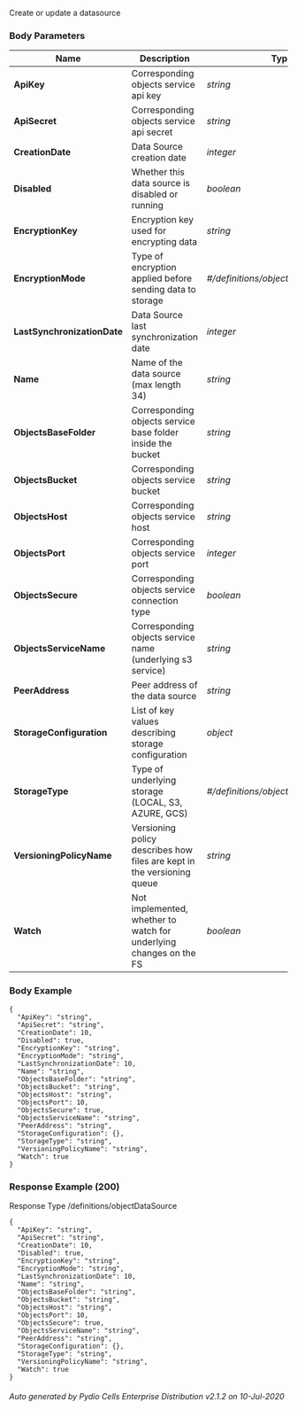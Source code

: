 






 
Create or update a datasource  


### Body Parameters

Name | Description | Type | Required
---|---|---|---
**ApiKey** | Corresponding objects service api key | _string_ |   
**ApiSecret** | Corresponding objects service api secret | _string_ |   
**CreationDate** | Data Source creation date | _integer_ |   
**Disabled** | Whether this data source is disabled or running | _boolean_ |   
**EncryptionKey** | Encryption key used for encrypting data | _string_ |   
**EncryptionMode** | Type of encryption applied before sending data to storage | _#/definitions/objectEncryptionMode_ |   
**LastSynchronizationDate** | Data Source last synchronization date | _integer_ |   
**Name** | Name of the data source (max length 34) | _string_ |   
**ObjectsBaseFolder** | Corresponding objects service base folder inside the bucket | _string_ |   
**ObjectsBucket** | Corresponding objects service bucket | _string_ |   
**ObjectsHost** | Corresponding objects service host | _string_ |   
**ObjectsPort** | Corresponding objects service port | _integer_ |   
**ObjectsSecure** | Corresponding objects service connection type | _boolean_ |   
**ObjectsServiceName** | Corresponding objects service name (underlying s3 service) | _string_ |   
**PeerAddress** | Peer address of the data source | _string_ |   
**StorageConfiguration** | List of key values describing storage configuration | _object_ |   
**StorageType** | Type of underlying storage (LOCAL, S3, AZURE, GCS) | _#/definitions/objectStorageType_ |   
**VersioningPolicyName** | Versioning policy describes how files are kept in the versioning queue | _string_ |   
**Watch** | Not implemented, whether to watch for underlying changes on the FS | _boolean_ |   


### Body Example
```
{
  "ApiKey": "string",
  "ApiSecret": "string",
  "CreationDate": 10,
  "Disabled": true,
  "EncryptionKey": "string",
  "EncryptionMode": "string",
  "LastSynchronizationDate": 10,
  "Name": "string",
  "ObjectsBaseFolder": "string",
  "ObjectsBucket": "string",
  "ObjectsHost": "string",
  "ObjectsPort": 10,
  "ObjectsSecure": true,
  "ObjectsServiceName": "string",
  "PeerAddress": "string",
  "StorageConfiguration": {},
  "StorageType": "string",
  "VersioningPolicyName": "string",
  "Watch": true
}
```






### Response Example (200)
Response Type /definitions/objectDataSource

```
{
  "ApiKey": "string",
  "ApiSecret": "string",
  "CreationDate": 10,
  "Disabled": true,
  "EncryptionKey": "string",
  "EncryptionMode": "string",
  "LastSynchronizationDate": 10,
  "Name": "string",
  "ObjectsBaseFolder": "string",
  "ObjectsBucket": "string",
  "ObjectsHost": "string",
  "ObjectsPort": 10,
  "ObjectsSecure": true,
  "ObjectsServiceName": "string",
  "PeerAddress": "string",
  "StorageConfiguration": {},
  "StorageType": "string",
  "VersioningPolicyName": "string",
  "Watch": true
}
```




###### Auto generated by Pydio Cells Enterprise Distribution v2.1.2 on 10-Jul-2020
